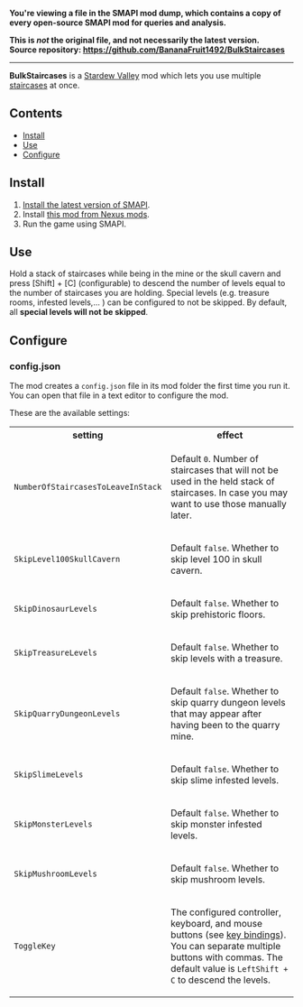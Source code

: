 **You're viewing a file in the SMAPI mod dump, which contains a copy of every open-source SMAPI mod
for queries and analysis.**

**This is _not_ the original file, and not necessarily the latest version.**  
**Source repository: https://github.com/BananaFruit1492/BulkStaircases**

----

**BulkStaircases** is a [Stardew Valley](https://stardewvalley.net/) mod which lets you use multiple [staircases](https://stardewvalleywiki.com/Staircase) at once.

## Contents
* [Install](#install)
* [Use](#use)
* [Configure](#configure)

## Install
1. [Install the latest version of SMAPI](https://smapi.io/).
3. Install [this mod from Nexus mods](https://www.nexusmods.com/stardewvalley/mods/10622).
4. Run the game using SMAPI.

## Use
Hold a stack of staircases while being in the mine or the skull cavern and press [Shift] + [C] (configurable) to descend the number of levels equal to the number of staircases you are holding.
Special levels (e.g. treasure rooms, infested levels,... ) can be configured to not be skipped. By default, all <b>special levels will not be skipped</b>.

## Configure
### config.json
The mod creates a `config.json` file in its mod folder the first time you run it. You can open that
file in a text editor to configure the mod.

These are the available settings:

<table>
<tr>
  <th>setting</th>
  <th>effect</th>
</tr>
<tr>
  <td><code>NumberOfStaircasesToLeaveInStack</code></td>
  <td>

Default `0`. Number of staircases that will not be used in the held stack of staircases. In case you may want to use those manually later.

  </td>
</tr>
<tr>
  <td><code>SkipLevel100SkullCavern</code></td>
  <td>

Default `false`. Whether to skip level 100 in skull cavern.

  </td>
</tr>
<tr>
  <td><code>SkipDinosaurLevels</code></td>
  <td>

Default `false`. Whether to skip prehistoric floors.

  </td>
</tr>
<tr>
  <td><code>SkipTreasureLevels</code></td>
  <td>

Default `false`. Whether to skip levels with a treasure.

  </td>
</tr>
<tr>
  <td><code>SkipQuarryDungeonLevels</code></td>
  <td>

Default `false`. Whether to skip quarry dungeon levels that may appear after having been to the quarry mine.

  </td>
</tr>
<tr>
  <td><code>SkipSlimeLevels</code></td>
  <td>

Default `false`. Whether to skip slime infested levels.

  </td>
</tr>
<tr>
  <td><code>SkipMonsterLevels</code></td>
  <td>

Default `false`. Whether to skip monster infested levels.

  </td>
</tr>
<tr>
  <td><code>SkipMushroomLevels</code></td>
  <td>

Default `false`. Whether to skip mushroom levels.

  </td>
</tr>
<tr>
  <td><code>ToggleKey</code></td>
  <td>

The configured controller, keyboard, and mouse buttons (see [key bindings](https://stardewvalleywiki.com/Modding:Key_bindings)).
You can separate multiple buttons with commas. The default value is `LeftShift + C` to descend the levels.

  </td>
</tr>
</table>
